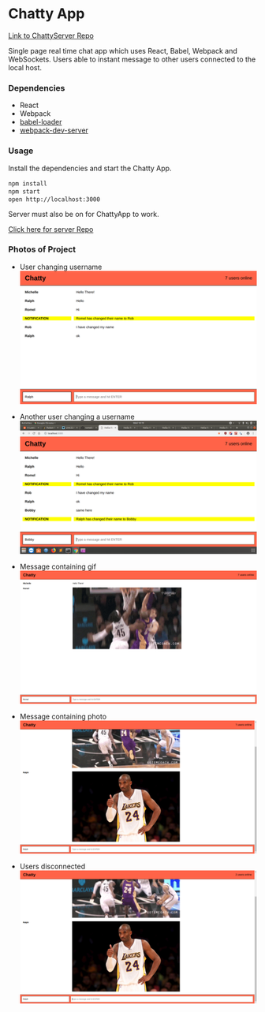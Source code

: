 Chatty App
=====================

[Link to ChattyServer Repo](https://github.com/romelt777/chattyServer)


Single page real time chat app which uses React, Babel, Webpack and WebSockets. Users able to instant message to other users connected to the local host.

### Dependencies

* React
* Webpack
* [babel-loader](https://github.com/babel/babel-loader)
* [webpack-dev-server](https://github.com/webpack/webpack-dev-server)


### Usage

Install the dependencies and start the Chatty App.

```
npm install
npm start
open http://localhost:3000
```

Server must also be on for ChattyApp to work.

[Click here for server Repo](https://github.com/romelt777/chattyServer)



### Photos of Project

- User changing username
![](https://github.com/romelt777/chattyApp/blob/master/docs/newChangeUsername.png)

- Another user changing a username
![](https://github.com/romelt777/chattyApp/blob/master/docs/newChangeUsername2.png)

- Message containing gif
![](https://github.com/romelt777/chattyApp/blob/master/docs/lastGif.png)

- Message containing photo
![](https://github.com/romelt777/chattyApp/blob/master/docs/lastPic.png)

- Users disconnected
![](https://github.com/romelt777/chattyApp/blob/master/docs/lastDisconnect.png)







